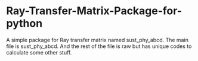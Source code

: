 # Ray-Transfer-Matrix-Package-for-python
A simple package for Ray transfer matrix named sust_phy_abcd.
The main file is sust_phy_abcd. 
And the rest of the file is raw but has unique codes to calculate some other stuff. 

